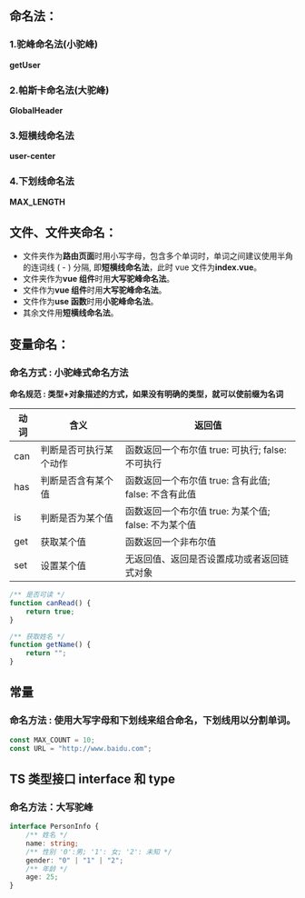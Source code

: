 ## 命名法：

### 1.驼峰命名法(小驼峰)

**getUser**

### 2.帕斯卡命名法(大驼峰)

**GlobalHeader**

### 3.短横线命名法

**user-center**

### 4.下划线命名法

**MAX_LENGTH**

## 文件、文件夹命名：

- 文件夹作为**路由页面**时用小写字母，包含多个单词时，单词之间建议使用半角的连词线 ( - ) 分隔, 即**短横线命名法**，此时 vue 文件为**index.vue**。
- 文件夹作为**vue 组件**时用**大写驼峰命名法**。
- 文件作为**vue 组件**时用**大写驼峰命名法**。
- 文件作为**use 函数**时用**小驼峰命名法**。
- 其余文件用**短横线命名法**。

## 变量命名：

### 命名方式 : 小驼峰式命名方法

**命名规范 : 类型+对象描述的方式，如果没有明确的类型，就可以使前缀为名词**

| 动词 | 含义                   | 返回值                                               |
| ---- | ---------------------- | ---------------------------------------------------- |
| can  | 判断是否可执行某个动作 | 函数返回一个布尔值 true: 可执行; false: 不可执行     |
| has  | 判断是否含有某个值     | 函数返回一个布尔值 true: 含有此值; false: 不含有此值 |
| is   | 判断是否为某个值       | 函数返回一个布尔值 true: 为某个值; false: 不为某个值 |
| get  | 获取某个值             | 函数返回一个非布尔值                                 |
| set  | 设置某个值             | 无返回值、返回是否设置成功或者返回链式对象           |

```ts
/** 是否可读 */
function canRead() {
	return true;
}

/** 获取姓名 */
function getName() {
	return "";
}
```

## 常量

### 命名方法 : 使用大写字母和下划线来组合命名，下划线用以分割单词。

```ts
const MAX_COUNT = 10;
const URL = "http://www.baidu.com";
```

## TS 类型接口 interface 和 type

### 命名方法：大写驼峰

```typescript
interface PersonInfo {
	/** 姓名 */
	name: string;
	/** 性别 '0':男; '1': 女; '2': 未知 */
	gender: "0" | "1" | "2";
	/** 年龄 */
	age: 25;
}
```
